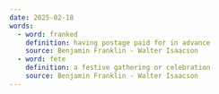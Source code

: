 ```yaml
---
date: 2025-02-18
words:
  - word: franked
    definition: having postage paid for in advance
    source: Benjamin Franklin - Walter Isaacson 
  - word: fete
    definition: a festive gathering or celebration
    source: Benjamin Franklin - Walter Isaacson 
---
```

